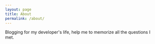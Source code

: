 ```yaml
---
layout: page
title: About
permalink: /about/
---
```


Blogging for my developer's life, help me to memorize all the questions I met. 